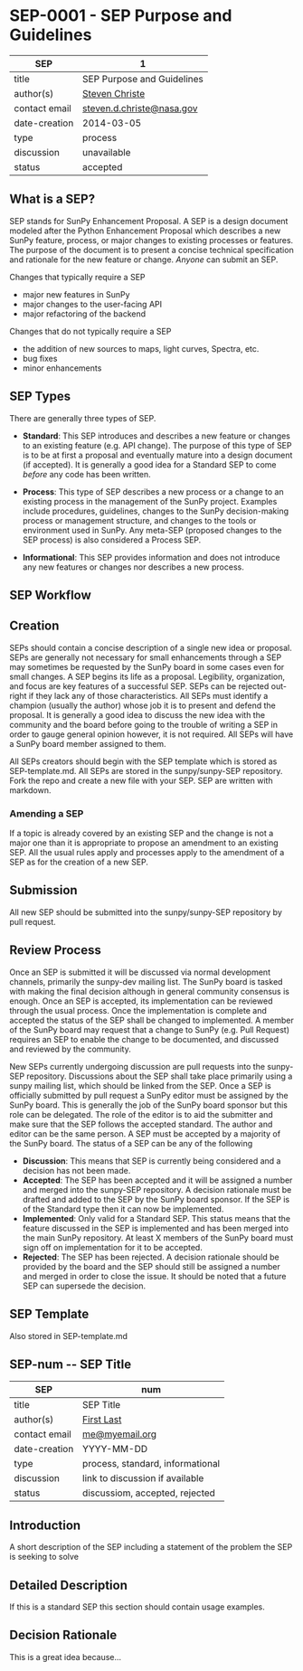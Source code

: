 # SEP-0001 - SEP Purpose and Guidelines

| SEP           | 1                                                       |
|---------------|---------------------------------------------------------|
| title         | SEP Purpose and Guidelines                              |
| author(s)     | [Steven Christe](https://orcid.org/0000-0001-6127-795X) |
| contact email | steven.d.christe@nasa.gov                               |
| date-creation | 2014-03-05                                              |
| type          | process                                                 |
| discussion    | unavailable                                             |
| status        | accepted                                                |

## What is a SEP?

SEP stands for SunPy Enhancement Proposal. A SEP is a design document modeled after the Python Enhancement Proposal which describes a new SunPy feature, process, or major changes to existing processes or features.
The purpose of the document is to present a concise technical specification and rationale for the new feature or change. *Anyone* can submit an SEP.

Changes that typically require a SEP

* major new features in SunPy
* major changes to the user-facing API
* major refactoring of the backend

Changes that do not typically require a SEP

* the addition of new sources to maps, light curves, Spectra, etc.
* bug fixes
* minor enhancements

## SEP Types

There are generally three types of SEP.

* **Standard**: This SEP introduces and describes a new feature or changes to an existing feature (e.g. API change). The purpose of this type of SEP is to be at first a proposal and eventually mature into a design document (if accepted). It is generally a good idea for a Standard SEP to come *before* any code has been written.

* **Process**: This type of SEP describes a new process or a change to an existing process in the management of the SunPy project. Examples include procedures, guidelines, changes to the SunPy decision-making process or management structure, and changes to the tools or environment used in SunPy. Any meta-SEP (proposed changes to the SEP process) is also considered a Process SEP.

* **Informational**: This SEP provides information and does not introduce any new features or changes nor describes a new process.

## SEP Workflow

## Creation

SEPs should contain a concise description of a single new idea or proposal. SEPs are generally not necessary for small enhancements through a SEP may sometimes be requested by the SunPy board in some cases even for small changes. A SEP begins its life as a proposal. Legibility, organization, and focus are key features of a successful SEP. SEPs can be rejected out-right if they lack any of those characteristics. All SEPs must identify a champion (usually the author) whose job it is to present and defend the proposal. It is generally a good idea to discuss the new idea with the community and the board before going to the trouble of writing a SEP in order to gauge general opinion however, it is not required. All SEPs will have a SunPy board member assigned to them.

All SEPs creators should begin with the SEP template which is stored as SEP-template.md. All SEPs are stored in the sunpy/sunpy-SEP repository. Fork the repo and create a new file with your SEP. SEP are written with markdown.

### Amending a SEP

If a topic is already covered by an existing SEP and the change is not a major one than it is appropriate to propose an amendment to an existing SEP. All the usual rules apply and processes apply to the amendment of a SEP as for the creation of a new SEP.

## Submission

All new SEP should be submitted into the sunpy/sunpy-SEP repository by pull request.

## Review Process

Once an SEP is submitted it will be discussed via normal development channels, primarily the sunpy-dev mailing list. The SunPy board is tasked with making the final decision although in general community consensus is enough. Once an SEP is accepted, its implementation can be reviewed through the usual process. Once the implementation is complete and accepted the status of the SEP shall be changed to implemented. A member of the SunPy board may request that a change to SunPy (e.g. Pull Request) requires an SEP to enable the change to be documented, and discussed and reviewed by the community.

New SEPs currently undergoing discussion are pull requests into the sunpy-SEP repository. Discussions about the SEP shall take place primarily using a sunpy mailing list, which should be linked from the SEP. Once a SEP is officially submitted by pull request a SunPy editor must be assigned by the SunPy board. This is generally the job of the SunPy board sponsor but this role can be delegated. The role of the editor is to aid the submitter and make sure that the SEP follows the accepted standard. The author and editor can be the same person. A SEP must be accepted by a majority of the SunPy board. The status of a SEP can be any of the following

* **Discussion**: This means that SEP is currently being considered and a decision has not been made.
* **Accepted**: The SEP has been accepted and it will be assigned a number and merged into the sunpy-SEP repository. A decision rationale must be drafted and added to the SEP by the SunPy board sponsor. If the SEP is of the Standard type then it can now be implemented.
* **Implemented**: Only valid for a Standard SEP. This status means that the feature discussed in the SEP is implemented and has been merged into the main SunPy repository. At least X members of the SunPy board must sign off on implementation for it to be accepted.
* **Rejected**: The SEP has been rejected. A decision rationale should be provided by the board and the SEP should still be assigned a number and merged in order to close the issue. It should be noted that a future SEP can supersede the decision.

## SEP Template

Also stored in SEP-template.md

## SEP-num -- SEP Title

| SEP           | num                              |
|---------------|----------------------------------|
| title         | SEP Title                        |
| author(s)     | [First Last](https://orcid.org/0000-0000-0000-0000) |
| contact email | me@myemail.org                   |
| date-creation | YYYY-MM-DD                       |
| type          | process, standard, informational |
| discussion    | link to discussion if available  |
| status        | discussiom, accepted, rejected   |

## Introduction

A short description of the SEP including a statement of the problem the SEP is seeking to solve

## Detailed Description

If this is a standard SEP this section should contain usage examples.

## Decision Rationale

This is a great idea because...
